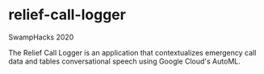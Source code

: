 # relief-call-logger
SwampHacks 2020

The Relief Call Logger is an application that contextualizes emergency call data and tables conversational speech using Google Cloud's AutoML.
